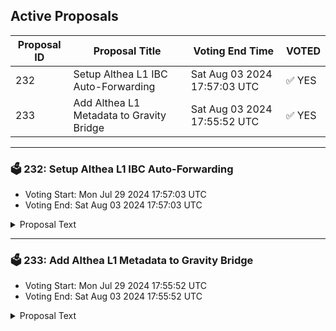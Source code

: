 ## Active Proposals

| Proposal ID | Proposal Title | Voting End Time | VOTED |
|-------------|----------------|-----------------|-------|
| 232 | Setup Althea L1 IBC Auto-Forwarding | Sat Aug 03 2024 17:57:03 UTC | ✅ YES |
| 233 | Add Althea L1 Metadata to Gravity Bridge | Sat Aug 03 2024 17:55:52 UTC | ✅ YES |

---

### 🗳 232: Setup Althea L1 IBC Auto-Forwarding
- Voting Start: Mon Jul 29 2024 17:57:03 UTC
- Voting End: Sat Aug 03 2024 17:57:03 UTC

<details>
<summary>Proposal Text</summary>
 
This proposal, if accepted, would establish the bech32 address prefix 'althea' as an IBC Auto-Forwarding prefix for SendToCosmos transactions.
 Any SendToCosmos transactions whose CosmosReceiver field begins with 'althea' would automatically be forwarded to Althea L1 over IBC channel channel-168.
 Failed IBC transactions will result in tokens transferred to the equivalent address on the Gravity Bridge chain, requiring the user to import the same seed phrase on Gravity Bridge to rescue funds
 When evaluating this proposal the community should be confident that channel-168 is the official channel leading to Althea L1, and that 'althea' is the correct prefix for Althea L1 account addresses.
 For more about Althea L1 see https://althea.net and https://x.com/AltheaNetwork
</details>

---

### 🗳 233: Add Althea L1 Metadata to Gravity Bridge
- Voting Start: Mon Jul 29 2024 17:55:52 UTC
- Voting End: Sat Aug 03 2024 17:55:52 UTC

<details>
<summary>Proposal Text</summary>
 
This proposal connects the Althea token from Althea L1 to the Gravity Bridge. If accepted, it would establish metadata for the IBC denom ibc/5B7B34C07642FAEAC81C04C488D5D622D7900600A9B37426EB0FA0B4D30AA9CE. This metadata would then be usable to deploy an ERC20 representation on Ethereum for the Althea token. Voters should verify that the ibc hash is on channel-168, that this channel matches the forwarding proposal submitted at the same time, and that the denom trace is for the correct token. This can be done using `gravity query ibc-transfer denom-trace ibc/5B7B34C07642FAEAC81C04C488D5D622D7900600A9B37426EB0FA0B4D30AA9CE`. For more about Althea L1 see https://althea.net and https://x.com/AltheaNetwork
</details>
